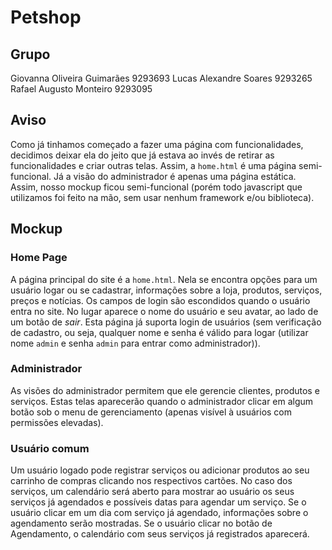 # Petshop

## Grupo
Giovanna Oliveira Guimarães	9293693
Lucas Alexandre Soares		9293265
Rafael Augusto Monteiro		9293095

## Aviso
Como já tinhamos começado a fazer uma página com funcionalidades, decidimos deixar ela do jeito que já estava ao invés de retirar as funcionalidades e criar outras telas. Assim, a `home.html` é uma página semi-funcional. Já a visão do administrador é apenas uma página estática. Assim, nosso mockup ficou semi-funcional (porém todo javascript que utilizamos foi feito na mão, sem usar nenhum framework e/ou biblioteca).

## Mockup
### Home Page
A página principal do site é a `home.html`. Nela se encontra opções para um usuário logar ou se cadastrar, informações sobre a loja, produtos, serviços, preços e notícias. Os campos de login são escondidos quando o usuário entra no site. No lugar aparece o nome do usuário e seu avatar, ao lado de um botão de *sair*. Esta página já suporta login de usuários (sem verificação de cadastro, ou seja, qualquer nome e senha é válido para logar (utilizar nome `admin` e senha `admin` para entrar como administrador)).

### Administrador
As visões do administrador permitem que ele gerencie clientes, produtos e serviços.	Estas telas aparecerão quando o administrador clicar em algum botão sob o menu de gerenciamento (apenas visível à usuários com permissões elevadas).

### Usuário comum
Um usuário logado pode registrar serviços ou adicionar produtos ao seu carrinho de compras clicando nos respectivos cartões. No caso dos serviços, um calendário será aberto para mostrar ao usuário os seus serviços já agendados e possíveis datas para agendar um serviço. Se o usuário clicar em um dia com serviço já agendado, informações sobre o agendamento serão mostradas. Se o usuário clicar no botão de Agendamento, o calendário com seus serviços já registrados aparecerá.
